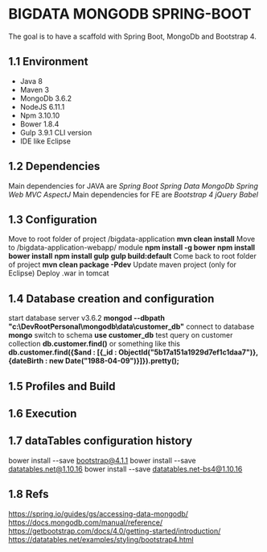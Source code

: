 # BIGDATA MONGODB SPRING-BOOT

The goal is to have a scaffold with Spring Boot, MongoDb and Bootstrap 4.

## 1.1	Environment
- Java 		8
- Maven 	3
- MongoDb 	3.6.2
- NodeJS 	6.11.1
- Npm 		3.10.10
- Bower 	1.8.4
- Gulp 		3.9.1 CLI version
- IDE like Eclipse


## 1.2 Dependencies

Main dependencies for JAVA are
*Spring Boot*
*Spring Data MongoDb*
*Spring Web MVC*
*AspectJ*
Main dependencies for FE are
*Bootstrap 4*
*jQuery*
*Babel*

## 1.3 Configuration

Move to root folder of project /bigdata-application
**mvn clean install**
Move to /bigdata-application-webapp/ module
**npm install -g bower**
**npm install**
**bower install**
**npm install gulp**
**gulp build:default**
Come back to root folder of project
**mvn clean package -Pdev**
Update maven project (only for Eclipse)
Deploy .war in tomcat

## 1.4 Database creation and configuration

start database server v3.6.2
**mongod --dbpath "c:\DevRootPersonal\mongodb\data\customer_db"**
connect to database
**mongo**
switch to schema
**use customer_db**
test query on customer collection
**db.customer.find()**
or something like this
**db.customer.find({$and : [{_id : ObjectId("5b17a151a1929d7ef1c1daa7")}, {dateBirth : new Date("1988-04-09")}]}).pretty();**

## 1.5 Profiles and Build


## 1.6 Execution


## 1.7 dataTables configuration history

bower install --save bootstrap@4.1.1
bower install --save datatables.net@1.10.16
bower install --save datatables.net-bs4@1.10.16

## 1.8 Refs

https://spring.io/guides/gs/accessing-data-mongodb/
https://docs.mongodb.com/manual/reference/
https://getbootstrap.com/docs/4.0/getting-started/introduction/
https://datatables.net/examples/styling/bootstrap4.html




